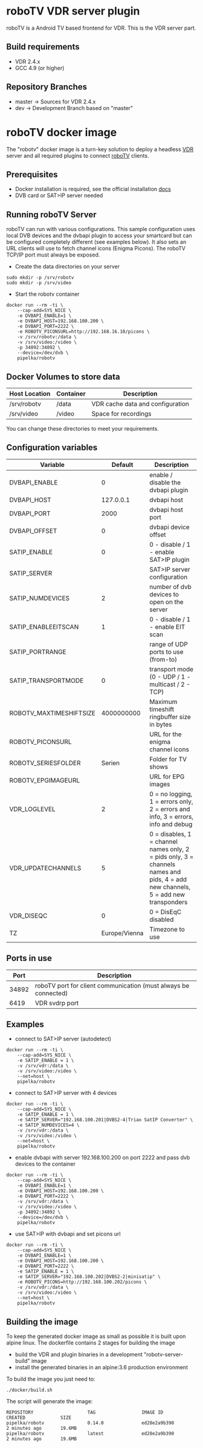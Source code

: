 # roboTV VDR server plugin

roboTV is a Android TV based frontend for VDR.
This is the VDR server part.

## Build requirements

* VDR 2.4.x
* GCC 4.9 (or higher)

## Repository Branches

* master -> Sources for VDR 2.4.x
* dev -> Development Branch based on "master"

# roboTV docker image

The "robotv" docker image is a turn-key solution to deploy a headless [VDR](http://www.tvdr.de) server and all required plugins to connect [roboTV](https://github.com/pipelka/robotv) clients.

## Prerequisites

- Docker installation is required, see the official installation [docs](https://docs.docker.com/engine/installation/)
- DVB card or SAT>IP server needed

## Running roboTV Server

roboTV can run with various configurations. This sample configuration uses local DVB devices and the dvbapi plugin to access your smartcard but can be configured completely different (see examples below). It also sets an URL clients will use to fetch channel icons (Enigma Picons). The roboTV TCP/IP port must always be exposed.

- Create the data directories on your server

```
sudo mkdir -p /srv/robotv
sudo mkdir -p /srv/video
```

- Start the robotv container

```
docker run --rm -ti \
    --cap-add=SYS_NICE \
    -e DVBAPI_ENABLE=1 \
    -e DVBAPI_HOST=192.168.100.200 \
    -e DVBAPI_PORT=2222 \
    -e ROBOTV_PICONSURL=http://192.168.16.10/picons \
    -v /srv/robotv:/data \
    -v /srv/video:/video \
    -p 34892:34892 \
    --device=/dev/dvb \
    pipelka/robotv
```

## Docker Volumes to store data

| Host Location | Container | Description |
| --- | --- | --- |
| /srv/robotv | /data | VDR cache data and configuration |
| /srv/video | /video | Space for recordings |

You can change these directories to meet your requirements.

## Configuration variables

| Variable | Default | Description |
| --- | --- | ---------- |
| DVBAPI_ENABLE | 0 | enable / disable the dvbapi plugin |
| DVBAPI_HOST | 127.0.0.1 | dvbapi host |
| DVBAPI_PORT | 2000 | dvbapi host port |
| DVBAPI_OFFSET | 0 | dvbapi device offset |
| SATIP_ENABLE | 0 | 0 - disable / 1 - enable SAT>IP plugin |
| SATIP_SERVER | | SAT>IP server configuration |
| SATIP_NUMDEVICES | 2 | number of dvb devices to open on the server |
| SATIP_ENABLEEITSCAN | 1 | 0 - disable / 1 - enable EIT scan |
| SATIP_PORTRANGE | | range of UDP ports to use (from-to) |
| SATIP_TRANSPORTMODE | 0 | transport mode (0 - UDP / 1 - multicast / 2 - TCP) |
| ROBOTV_MAXTIMESHIFTSIZE | 4000000000 | Maximum timeshift ringbuffer size in bytes |
| ROBOTV_PICONSURL |  | URL for the enigma channel icons |
| ROBOTV_SERIESFOLDER | Serien | Folder for TV shows |
| ROBOTV_EPGIMAGEURL | | URL for EPG images |
| VDR_LOGLEVEL | 2 | 0 = no logging, 1 = errors only, 2 = errors and info, 3 = errors, info and debug |
| VDR_UPDATECHANNELS | 5 | 0 = disables, 1 = channel names only, 2 = pids only, 3 = channels names and pids, 4 = add new channels, 5 = add new transponders |
| VDR_DISEQC | 0 | 0 = DisEqC disabled | 1 = enabled |
| TZ | Europe/Vienna | Timezone to use |

## Ports in use

| Port | Description |
| --- | --- |
| 34892 | roboTV port for client communication (must always be connected) |
| 6419 | VDR svdrp port |

## Examples

- connect to SAT>IP server (autodetect)

```
docker run --rm -ti \
    --cap-add=SYS_NICE \
    -e SATIP_ENABLE = 1 \
    -v /srv/vdr:/data \
    -v /srv/video:/video \
    --net=host \
    pipelka/robotv
```

- connect to SAT>IP server with 4 devices

```
docker run --rm -ti \
    --cap-add=SYS_NICE \
    -e SATIP_ENABLE = 1 \
    -e SATIP_SERVER="192.168.100.201|DVBS2-4|Triax SatIP Converter" \
    -e SATIP_NUMDEVICES=4 \
    -v /srv/vdr:/data \
    -v /srv/video:/video \
    --net=host \
    pipelka/robotv
```

- enable dvbapi with server 192.168.100.200 on port 2222 and pass dvb devices to the container

```
docker run --rm -ti \
    --cap-add=SYS_NICE \
    -e DVBAPI_ENABLE=1 \
    -e DVBAPI_HOST=192.168.100.200 \
    -e DVBAPI_PORT=2222 \
    -v /srv/vdr:/data \
    -v /srv/video:/video \
    -p 34892:34892 \
    --device=/dev/dvb \
    pipelka/robotv
```

- use SAT>IP with dvbapi and set picons url

```
docker run --rm -ti \
    --cap-add=SYS_NICE \
    -e DVBAPI_ENABLE=1 \
    -e DVBAPI_HOST=192.168.100.200 \
    -e DVBAPI_PORT=2222 \
    -e SATIP_ENABLE = 1 \
    -e SATIP_SERVER="192.168.100.202|DVBS2-2|minisatip" \
    -e ROBOTV_PICONS=http://192.168.100.202/picons \
    -v /srv/vdr:/data \
    -v /srv/video:/video \
    --net=host \
    pipelka/robotv
```

## Building the image

To keep the generated docker image as small as possible it is built upon alpine linux.
The dockerfile contains 2 stages for building the image

- build the VDR and plugin binaries in a development "robotv-server-build" image
- install the generated binaries in an alpine:3.6 production environment

To build the image you just need to:

```
./docker/build.sh
```

The script will generate the image:
```
REPOSITORY                    TAG                 IMAGE ID            CREATED             SIZE
pipelka/robotv                0.14.0              ed28e2a9b390        2 minutes ago       19.6MB
pipelka/robotv                latest              ed28e2a9b390        2 minutes ago       19.6MB
```
